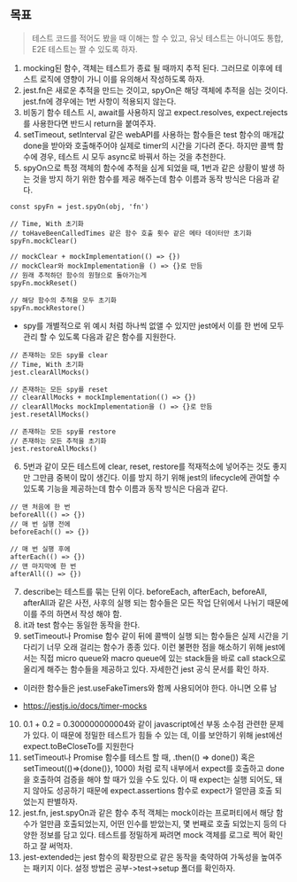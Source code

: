 ## 목표  
>테스트 코드를 적어도 봤을 때 이해는 할 수 있고, 유닛 테스트는 아니여도 통합, E2E 테스트는 짤 수 있도록 하자.

1. mocking된 함수, 객체는 테스트가 종료 될 때까지 추적 된다. 그러므로 이후에 테스트 로직에 영향이 가니 이를 유의해서 작성하도록 하자.
2. jest.fn은 새로운 추적을 만드는 것이고, spyOn은 해당 객체에 추적을 심는 것이다. jest.fn에 경우에는 1번 사항이 적용되지 않는다.
3. 비동기 함수 테스트 시, await를 사용하지 않고 expect.resolves, expect.rejects를 사용한다면 반드시 return을 붙여주자. 
4. setTimeout, setInterval 같은 webAPI를 사용하는 함수들은 test 함수의 매개값 done을 받아와 호출해주어야 실제로 timer의 시간을 기다려 준다. 하지만 콜백 함수에 경우, 테스트 시 모두 async로 바꿔서 하는 것을 추천한다.
5. spyOn으로 특정 객체의 함수에 추적을 심게 되었을 때, 1번과 같은 상황이 발생 하는 것을 방지 하기 위한 함수를 제공 해주는데 함수 이름과 동작 방식은 다음과 같다.  
```
const spyFn = jest.spyOn(obj, 'fn')

// Time, With 초기화
// toHaveBeenCalledTimes 같은 함수 호출 횟수 같은 메타 데이터만 초기화
spyFn.mockClear()

// mockClear + mockImplementation(() => {})
// mockClear와 mockImplementation을 () => {}로 만듬
// 원래 추적하던 함수의 원형으로 돌아가는게
spyFn.mockReset() 

// 해당 함수의 추적을 모두 초기화
spyFn.mockRestore()
```  
+ spy를 개별적으로 위 예시 처럼 하나씩 없앨 수 있지만 jest에서 이를 한 번에 모두 관리 할 수 있도록 다음과 같은 함수를 지원한다.  
```
// 존재하는 모든 spy를 clear
// Time, With 초기화
jest.clearAllMocks()

// 존재하는 모든 spy를 reset
// clearAllMocks + mockImplementation(() => {})
// clearAllMocks mockImplementation을 () => {}로 만듬
jest.resetAllMocks()

// 존재하는 모든 spy를 restore
// 존재하는 모든 추적을 초기화
jest.restoreAllMocks()
```   

6. 5번과 같이 모든 테스트에 clear, reset, restore를 적재적소에 넣어주는 것도 좋지만 그만큼 중복이 많이 생긴다. 이를 방지 하기 위해 jest의 lifecycle에 관여할 수 있도록 기능을 제공하는데 함수 이름과 동작 방식은 다음과 같다.
```
// 맨 처음에 한 번
beforeAll(() => {})
// 매 번 실행 전에
beforeEach(() => {})

// 매 번 실행 후에
afterEach(() => {})
// 맨 마지막에 한 번
afterAll(() => {})
```  
7. describe는 테스트를 묶는 단위 이다. beforeEach, afterEach, beforeAll, afterAll과 같은 사전, 사후의 실행 되는 함수들은 모든 작업 단위에서 나뉘기 때문에 이를 주의 하면서 작성 해야 함.  
8. it과 test 함수는 동일한 동작을 한다.  
9. setTimeout나 Promise 함수 같이 뒤에 콜백이 실행 되는 함수들은 실제 시간을 기다리기 너무 오래 걸리는 함수가 종종 있다. 이런 불편한 점을 해소하기 위해 jest에서는 직접 micro queue와 macro queue에 있는 stack들을 바로 call stack으로 올리게 해주는 함수들을 제공하고 있다. 자세한건 jest 공식 문서를 확인 하자.  
+ 이러한 함수들은 jest.useFakeTimers와 함께 사용되어야 한다. 아니면 오류 남  
- https://jestjs.io/docs/timer-mocks  
10. 0.1 + 0.2 = 0.300000000004와 같이 javascript에선 부동 소수점 관련한 문제가 있다. 이 때문에 정밀한 테스트가 힘들 수 있는 데, 이를 보안하기 위해 jest에선 expect.toBeCloseTo를 지원한다
11. setTimeout나 Promise 함수를 테스트 할 때, .then(() => done()) 혹은 setTimeout(()=>{done()}, 1000) 처럼 로직 내부에서 expect를 호출하고 done을 호출하여 검증을 해야 할 때가 있을 수도 있다. 이 때 expect는 실행 되어도, 돼지 않아도 성공하기 때문에 expect.assertions 함수로 expect가 얼만큼 호출 되었는지 판별하자.  
12. jest.fn, jest.spyOn과 같은 함수 추적 객체는 mock이라는 프로퍼티에서 해당 함수가 얼만큼 호출되었는지, 어떤 인수를 받았는지, 몇 번째로 호출 되었는지 등의 다양한 정보를 담고 있다. 테스트를 정밀하게 짜려면 mock 객체를 로그로 찍어 확인하고 잘 써먹자.  
13. jest-extended는 jest 함수의 확장판으로 같은 동작을 축약하여 가독성을 높여주는 패키지 이다. 설정 방법은 공부->test->setup 폴더를 확인하자.
